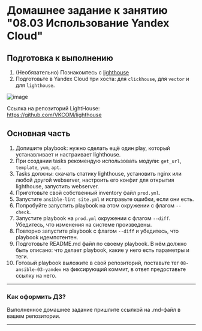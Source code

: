 # Домашнее задание к занятию "08.03 Использование Yandex Cloud"

## Подготовка к выполнению

1. (Необязательно) Познакомтесь с [lighthouse](https://youtu.be/ymlrNlaHzIY?t=929)
2. Подготовьте в Yandex Cloud три хоста: для `clickhouse`, для `vector` и для `lighthouse`.

![image](https://user-images.githubusercontent.com/99823951/195006861-809f196f-b00d-47b3-b59d-fb5fb0cafc14.png)


Ссылка на репозиторий LightHouse: https://github.com/VKCOM/lighthouse

## Основная часть

1. Допишите playbook: нужно сделать ещё один play, который устанавливает и настраивает lighthouse.
2. При создании tasks рекомендую использовать модули: `get_url`, `template`, `yum`, `apt`.
3. Tasks должны: скачать статику lighthouse, установить nginx или любой другой webserver, настроить его конфиг для открытия lighthouse, запустить webserver.
4. Приготовьте свой собственный inventory файл `prod.yml`.
5. Запустите `ansible-lint site.yml` и исправьте ошибки, если они есть.
6. Попробуйте запустить playbook на этом окружении с флагом `--check`.
7. Запустите playbook на `prod.yml` окружении с флагом `--diff`. Убедитесь, что изменения на системе произведены.
8. Повторно запустите playbook с флагом `--diff` и убедитесь, что playbook идемпотентен.
9. Подготовьте README.md файл по своему playbook. В нём должно быть описано: что делает playbook, какие у него есть параметры и теги.
10. Готовый playbook выложите в свой репозиторий, поставьте тег `08-ansible-03-yandex` на фиксирующий коммит, в ответ предоставьте ссылку на него.

---

### Как оформить ДЗ?

Выполненное домашнее задание пришлите ссылкой на .md-файл в вашем репозитории.

---
